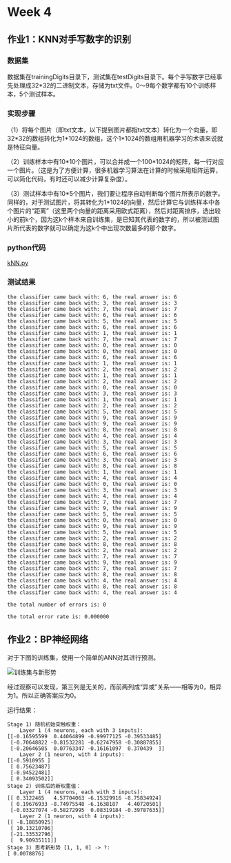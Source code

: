 # Week 4

## 作业1：KNN对手写数字的识别

### 数据集

数据集在trainingDigits目录下，测试集在testDigits目录下。每个手写数字已经事先处理成32*32的二进制文本，存储为txt文件。0～9每个数字都有10个训练样本，5个测试样本。

### 实现步骤
（1）将每个图片（即txt文本，以下提到图片都指txt文本）转化为一个向量，即32\*32的数组转化为1\*1024的数组，这个1\*1024的数组用机器学习的术语来说就是特征向量。

（2）训练样本中有10\*10个图片，可以合并成一个100\*1024的矩阵，每一行对应一个图片。（这是为了方便计算，很多机器学习算法在计算的时候采用矩阵运算，可以简化代码，有时还可以减少计算复杂度）。

（3）测试样本中有10\*5个图片，我们要让程序自动判断每个图片所表示的数字。同样的，对于测试图片，将其转化为1\*1024的向量，然后计算它与训练样本中各个图片的“距离”（这里两个向量的距离采用欧式距离），然后对距离排序，选出较小的前k个，因为这k个样本来自训练集，是已知其代表的数字的，所以被测试图片所代表的数字就可以确定为这k个中出现次数最多的那个数字。

### python代码

[kNN.py](kNN.py)

### 测试结果
```
the classifier came back with: 6, the real answer is: 6
the classifier came back with: 3, the real answer is: 3
the classifier came back with: 7, the real answer is: 7
the classifier came back with: 6, the real answer is: 6
the classifier came back with: 5, the real answer is: 5
the classifier came back with: 6, the real answer is: 6
the classifier came back with: 1, the real answer is: 1
the classifier came back with: 7, the real answer is: 7
the classifier came back with: 0, the real answer is: 0
the classifier came back with: 0, the real answer is: 0
the classifier came back with: 6, the real answer is: 6
the classifier came back with: 1, the real answer is: 1
the classifier came back with: 2, the real answer is: 2
the classifier came back with: 1, the real answer is: 1
the classifier came back with: 2, the real answer is: 2
the classifier came back with: 0, the real answer is: 0
the classifier came back with: 3, the real answer is: 3
the classifier came back with: 1, the real answer is: 1
the classifier came back with: 2, the real answer is: 2
the classifier came back with: 5, the real answer is: 5
the classifier came back with: 9, the real answer is: 9
the classifier came back with: 9, the real answer is: 9
the classifier came back with: 8, the real answer is: 8
the classifier came back with: 4, the real answer is: 4
the classifier came back with: 3, the real answer is: 3
the classifier came back with: 5, the real answer is: 5
the classifier came back with: 6, the real answer is: 6
the classifier came back with: 3, the real answer is: 3
the classifier came back with: 8, the real answer is: 8
the classifier came back with: 1, the real answer is: 1
the classifier came back with: 4, the real answer is: 4
the classifier came back with: 0, the real answer is: 0
the classifier came back with: 3, the real answer is: 3
the classifier came back with: 4, the real answer is: 4
the classifier came back with: 7, the real answer is: 7
the classifier came back with: 9, the real answer is: 9
the classifier came back with: 5, the real answer is: 5
the classifier came back with: 0, the real answer is: 0
the classifier came back with: 9, the real answer is: 9
the classifier came back with: 5, the real answer is: 5
the classifier came back with: 2, the real answer is: 2
the classifier came back with: 8, the real answer is: 8
the classifier came back with: 2, the real answer is: 2
the classifier came back with: 7, the real answer is: 7
the classifier came back with: 9, the real answer is: 9
the classifier came back with: 7, the real answer is: 7
the classifier came back with: 8, the real answer is: 8
the classifier came back with: 4, the real answer is: 4
the classifier came back with: 8, the real answer is: 8
the classifier came back with: 4, the real answer is: 4

the total number of errors is: 0

the total error rate is: 0.000000
```


## 作业2：BP神经网络
对于下图的训练集，使用一个简单的ANN对其进行预测。

![训练集与新形势](https://jizhi-10061919.file.myqcloud.com/blog/caaf2e4de6029b93d9d5faef56d2020c.png)

经过观察可以发现，第三列是无关的，而前两列成“异或”关系——相等为0，相异为1。所以正确答案应为0。

运行结果：

```
Stage 1) 随机初始突触权重：
    Layer 1 (4 neurons, each with 3 inputs):
[[-0.16595599  0.44064899 -0.99977125 -0.39533485]
 [-0.70648822 -0.81532281 -0.62747958 -0.30887855]
 [-0.20646505  0.07763347 -0.16161097  0.370439  ]]
    Layer 2 (1 neuron, with 4 inputs):
[[-0.5910955 ]
 [ 0.75623487]
 [-0.94522481]
 [ 0.34093502]]
Stage 2) 训练后的新权重值：
    Layer 1 (4 neurons, each with 3 inputs):
[[ 0.3122465   4.57704063 -6.15329916 -8.75834924]
 [ 0.19676933 -8.74975548 -6.1638187   4.40720501]
 [-0.03327074 -0.58272995  0.08319184 -0.39787635]]
    Layer 2 (1 neuron, with 4 inputs):
[[ -8.18850925]
 [ 10.13210706]
 [-21.33532796]
 [  9.90935111]]
Stage 3) 思考新形势 [1, 1, 0] -> ?:
[ 0.0078876]
```
